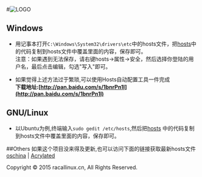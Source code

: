 #![LOGO](https://lh5.ggpht.com/upY_AWy2O4fv_Kh4PNoj8Z8NQahNjwmM3aFFzL9jJ9IjNdDLe9TMKI8HHYvS8-K7MYEcA2piwEPiazXxjvdIPVdOtH3PZJVWEy2vxhg=s660)

## Windows
* 用记事本打开`C:\Windows\System32\drivers\etc`中的hosts文件，把[hosts](https://github.com/racaljk/hosts_for_google_service/blob/master/hosts)中的代码复制到hosts文件中覆盖里面的内容，保存即可。
<br>注意：如果遇到无法保存，请右键hosts->属性->安全，然后选择你登陆的用户名，最后点击编辑，勾选"写入"即可。

* 如果觉得上述方法过于繁琐,可以使用Hosts自动配置工具一件完成<br>**下载地址:[http://pan.baidu.com/s/1bnrPn1l](http://pan.baidu.com/s/1bnrPn1l)**

## GNU/Linux 
* 以Ubuntu为例,终端输入`sudo gedit /etc/hosts`,然后把[hosts](https://github.com/racaljk/hosts_for_google_service/blob/master/hosts) 中的代码复制到hosts文件中覆盖里面的内容，保存即可。

##Others
如果这个项目没来得及更新,也可以访问下面的链接获取最新hosts文件<br>
[oschina](http://git.oschina.net/jiange1236/googlehosts/) | [Acrylated](https://github.com/LGA1150/Acrylated-imouto.host/blob/master/AcrylicHosts.txt) 

Copyright © 2015 racallinux.cn, All Rights Reserved.

